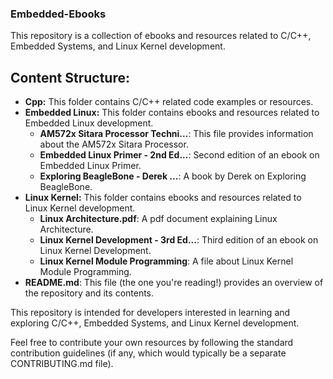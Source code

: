 ### Embedded-Ebooks

This repository is a collection of ebooks and resources related to C/C++, Embedded Systems, and Linux Kernel development.

## Content Structure:

* **Cpp:** This folder contains C/C++ related code examples or resources.
* **Embedded Linux:** This folder contains ebooks and resources related to Embedded Linux development.
    * **AM572x Sitara Processor Techni...**: This file provides information about the AM572x Sitara Processor.
    * **Embedded Linux Primer - 2nd Ed...**: Second edition of an ebook on Embedded Linux Primer.
    * **Exploring BeagleBone - Derek ...**: A book by Derek on Exploring BeagleBone.
* **Linux Kernel:** This folder contains ebooks and resources related to Linux Kernel development.
    * **Linux Architecture.pdf**: A pdf document explaining Linux Architecture.
    * **Linux Kernel Development - 3rd Ed...**: Third edition of an ebook on Linux Kernel Development.
    * **Linux Kernel Module Programming**: A file about Linux Kernel Module Programming.
* **README.md**: This file (the one you're reading!) provides an overview of the repository and its contents.

This repository is intended for developers interested in learning and exploring C/C++, Embedded Systems, and Linux Kernel development. 

Feel free to contribute your own resources by following the standard contribution guidelines (if any, which would typically be a separate CONTRIBUTING.md file).
